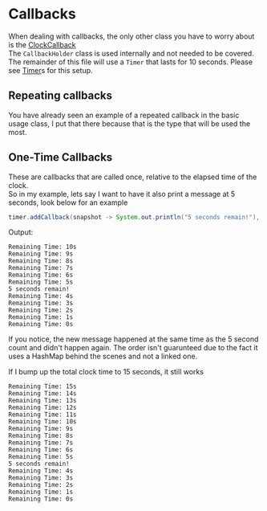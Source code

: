 # Callbacks
When dealing with callbacks, the only other class you have to worry about is the [ClockCallback](https://github.com/StarDevelopmentLLC/StarClock/blob/main/src/main/java/com/stardevllc/starclock/callback/ClockCallback.java)  
The `CallbackHolder` class is used internally and not needed to be covered.  
The remainder of this file will use a `Timer` that lasts for 10 seconds. Please see [Timer](timer.md)s for this setup.  

## Repeating callbacks
You have already seen an example of a repeated callback in the basic usage class, I put that there because that is the type that will be used the most.

## One-Time Callbacks
These are callbacks that are called once, relative to the elapsed time of the clock.  
So in my example, lets say I want to have it also print a message at 5 seconds, look below for an example  
```java
timer.addCallback(snapshot -> System.out.println("5 seconds remain!"), TimeUnit.SECONDS, 5);
```
Output: 
```text
Remaining Time: 10s
Remaining Time: 9s
Remaining Time: 8s
Remaining Time: 7s
Remaining Time: 6s
Remaining Time: 5s
5 seconds remain!
Remaining Time: 4s
Remaining Time: 3s
Remaining Time: 2s
Remaining Time: 1s
Remaining Time: 0s
```
If you notice, the new message happened at the same time as the 5 second count and didn't happen again. The order isn't guarunteed due to the fact it uses a HashMap behind the scenes and not a linked one.  

If I bump up the total clock time to 15 seconds, it still works
```text
Remaining Time: 15s
Remaining Time: 14s
Remaining Time: 13s
Remaining Time: 12s
Remaining Time: 11s
Remaining Time: 10s
Remaining Time: 9s
Remaining Time: 8s
Remaining Time: 7s
Remaining Time: 6s
Remaining Time: 5s
5 seconds remain!
Remaining Time: 4s
Remaining Time: 3s
Remaining Time: 2s
Remaining Time: 1s
Remaining Time: 0s
```